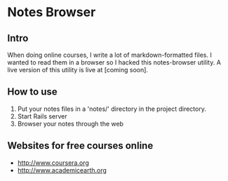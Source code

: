 # Notes Browser

## Intro

When doing online courses, I write a lot of markdown-formatted files. I wanted to read them in a browser so I hacked this notes-browser utility. A live version of this utility is live at [coming soon].


## How to use

1. Put your notes files in a 'notes/' directory in the project directory. 
2. Start Rails server
3. Browser your notes through the web


## Websites for free courses online

* http://www.coursera.org
* http://www.academicearth.org
